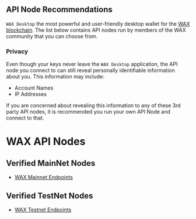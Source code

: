 ## API Node Recommendations

`WAX Desktop` the most powerful and user-friendly desktop wallet for the [WAX blockchain](https://wax.io). The list below contains API nodes run by members of the WAX community that you can choose from.

### Privacy

Even though your keys never leave the `WAX Desktop` application, the API node you connect to can still reveal personally identifiable information about you. This information may include:

- Account Names
- IP Addresses

If you are concerned about revealing this information to any of these 3rd party API nodes, it is recommended you run your own API Node and connect to that.

# WAX API Nodes

## Verified MainNet Nodes
- [WAX Mainnet Endpoints](https://validate.eosnation.io/wax/reports/endpoints.html)

## Verified TestNet Nodes
- [WAX Testnet Endpoints](https://validate.eosnation.io/waxtest/reports/endpoints.html)

